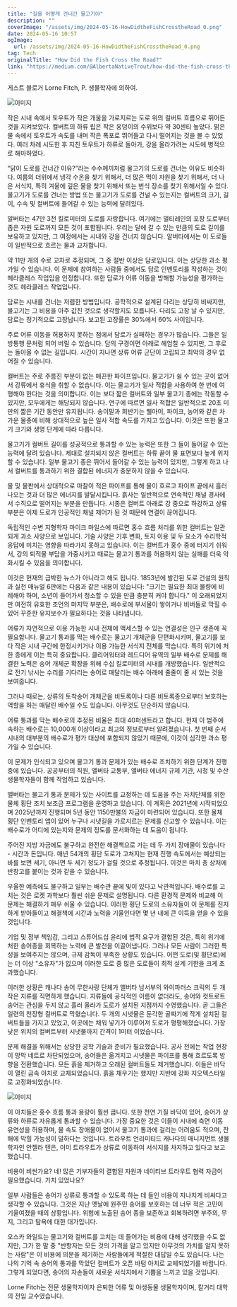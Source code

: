 ```yaml
---
title: "길을 어떻게 건너간 물고기야"
description: ""
coverImage: "/assets/img/2024-05-16-HowDidtheFishCrosstheRoad_0.png"
date: 2024-05-16 10:57
ogImage: 
  url: /assets/img/2024-05-16-HowDidtheFishCrosstheRoad_0.png
tag: Tech
originalTitle: "How Did the Fish Cross the Road?"
link: "https://medium.com/@AlbertaNativeTrout/how-did-the-fish-cross-the-road-d6ff15142e43"
---
```



게스트 블로거 Lorne Fitch, P. 생물학자에 의하여.

![이미지](/assets/img/2024-05-16-HowDidtheFishCrosstheRoad_0.png)

작은 시내 속에서 토우트가 작은 개울을 가로지르는 도로 위의 컬버트 흐름으로 뛰어든 것을 지켜보았다. 컬버트의 하류 립은 작은 웅덩이의 수위보다 약 30센티 높았다. 맑은 물 속에서 토우트가 속도를 내며 작은 폭포로 뛰어들고 다시 떨어지는 것을 볼 수 있었다. 여러 차례 시도한 후 지친 토우트가 하류로 돌아가, 강을 올라가려는 시도에 병적으로 해마하였다.

“닭이 도로를 건너간 이유?”라는 수수께끼처럼 물고기의 도로를 건너는 이유도 비슷하다. 여름의 더위에서 냉각 수온을 찾기 위해서, 더 많은 먹이 자원을 찾기 위해서, 더 나은 서식지, 특히 겨울에 깊은 물을 찾기 위해서 또는 번식 장소를 찾기 위해서일 수 있다. 물고기가 도로를 건너는 방법 또는 물고기가 도로를 건널 수 있는지는 컬버트의 크기, 길이, 수속 및 컬버트에 들어갈 수 있는 능력에 달려있다.



알버타는 47만 3천 킬로미터의 도로를 자랑합니다. 여기에는 멀티레인의 포장 도로부터 좁은 자원 도로까지 모든 것이 포함됩니다. 우리는 달에 갈 수 있는 만큼의 도로 길이를 보유하고 있지만, 그 여정에서는 시내와 강을 건너지 않습니다. 알버타에서는 이 도로들이 일반적으로 흐르는 물과 교차합니다.

약 11만 개의 수로 교차로 추정되며, 그 중 절반 이상은 담로입니다. 이는 상당한 과소 평가일 수 있습니다. 이 문제에 참여하는 사람들 중에서도 담로 인벤토리를 작성하는 것이 헤라클레스 작업임을 인정합니다. 또한 담로가 어류 이동을 방해할 가능성을 평가하는 것도 헤라클레스 작업입니다.

담로는 시내를 건너는 저렴한 방법입니다. 공학적으로 설계된 다리는 상당히 비싸지만, 물고기는 그 비용을 아주 값진 것으로 생각할지도 모릅니다. 다리도 고장 날 수 있지만, 담로는 정기적으로 고장납니다. 보고된 고장률은 30%에서 60% 사이입니다.

주로 어류 이동을 허용하지 못하는 점에서 담로가 실패하는 경우가 많습니다. 그들은 일방통행 문처럼 되어 버릴 수 있습니다. 담의 구경이면 아래로 헤엄칠 수 있지만, 그 후로는 돌아올 수 없는 길입니다. 시간이 지나면 상류 어류 군단이 고립되고 최악의 경우 없어질 수 있습니다.



컬버트는 주로 주름진 부분이 없는 매끈한 파이프입니다. 물고기가 쉴 수 있는 곳이 없어서 강류에서 휴식을 취할 수 없습니다. 이는 물고기가 일사 적합을 사용하여 한 번에 여행해야 한다는 것을 의미합니다. 이는 보다 짧은 컬버트와 일부 물고기 종에는 작동할 수 있지만, 모두에게는 해당되지 않습니다. 연구에 따르면 일사 적합은 일반적으로 20초 미만의 짧은 기간 동안만 유지됩니다. 송이말과 회반기는 웰아이, 파이크, 농어와 같은 차가운 물종에 비해 상대적으로 높은 일사 적합 속도를 가지고 있습니다. 이것은 또한 물고기 크기와 생명 단계에 따라 다릅니다.

물고기가 컬버트 길이를 성공적으로 통과할 수 있는 능력은 또한 그 들이 들어갈 수 있는 능력에 달려 있습니다. 제대로 설치되지 않은 컬버트는 하류 끝이 물 표면보다 높게 위치할 수 있습니다. 일부 물고기 종은 뛰어서 들어갈 수 있는 능력이 있지만, 그렇게 하고 나서 컬버트를 통과하기 위한 결합된 에너지가 충분하지 않을 수 있습니다.

물 및 물판에서 상대적으로 마찰이 적은 파이프를 통해 물이 흐르고 파이프 끝에서 흘러 나오는 것과 더 많은 에너지를 발달시킵니다. 흙사는 일반적으로 연속적인 채널 경사에서 수직으로 떨어지는 부분을 만듭니다. 시종은 컬버트 아래로 강 중으로 하강하고 상류 부분은 이제 도로가 인공적인 채널 제어가 된 것 때문에 연결이 끊어집니다.

독립적인 수변 지형학자 마이크 마일스에 따르면 홍수 흐름 처리를 위한 컬버트는 일관되게 과소 사양으로 보입니다. 기술 사양은 기후 변화, 토지 이용 및 두 요소가 수리학적 응답에 미치는 영향을 따라가지 못하고 있습니다. 이는 컬버트가 홍수 중에 터지기 쉬워서, 강의 퇴적물 부담을 가중시키고 때로는 물고기 통과를 허용하지 않는 실패를 더욱 악화시킬 수 있음을 의미합니다.



이것은 현재의 급박한 뉴스가 아니라고 해도 됩니다. 1853년에 발간된 도로 건설의 원칙과 실천 매뉴얼 6판에는 다음과 같은 내용이 있습니다: "크기는 필요한 최대 물량에 비례해야 하며, 소년이 들어가서 청소할 수 있을 만큼 충분히 커야 합니다." 이 오래되었지만 여전히 유효한 조언의 마지막 부분은, 배수로에 부서물이 쌓이거나 비버들로 막힐 수 있어 꾸준한 유지보수가 필요하다는 것을 나타냅니다.

어류가 자연적으로 이용 가능한 시내 전체에 액세스할 수 있는 연결성은 인구 생존에 꼭 필요합니다. 물고기 통과를 막는 배수로는 물고기 개체군을 단편화시키며, 물고기를 보다 작은 시내 구간에 한정시키거나 이용 가능한 서식지 전체를 막습니다. 특히 위기에 처한 종에게 이는 특히 중요합니다. 클리어워터와 레드디어 유역의 일부 배수로 문제를 해결한 노력은 송어 개체군 확장을 위해 수십 킬로미터의 시내를 개방했습니다. 일반적으로 전기 낚시는 수리를 기다리는 송어로 매달리는 배수 아래에 줄줄이 줄 서 있는 것을 보여줍니다.

그러나 때로는, 상류의 토착송어 개체군을 비토록이나 다른 비토록종으로부터 보호하는 역할을 하는 매달린 배수일 수도 있습니다. 아무것도 단순하지 않습니다.

어류 통과를 막는 배수로의 추정된 비율은 최대 40퍼센트라고 합니다. 현재 이 범주에 속하는 배수로는 10,000개 이상이라고 최고의 정보로부터 알려졌습니다. 첫 번째 순서 시내의 대부분의 배수로가 평가 대상에 포함되지 않았기 때문에, 이것이 심각한 과소 평가일 수 있습니다.



이 문제가 인식되고 있으며 물고기 통과 문제가 있는 배수로 조치하기 위한 단계가 진행 중에 있습니다. 공공부터의 직원, 앨버타 교통부, 앨버타 에너지 규제 기관, 시청 및 수산 생물학자들이 함께 작업하고 있습니다.

앨버타는 물고기 통과 문제가 있는 사이트를 교정하는 데 도움을 주는 자치단체를 위한 물체 횡단 조치 보조금 프로그램을 운영하고 있습니다. 이 계획은 2021년에 시작되었으며 2025년까지 진행되며 5년 동안 1150만불의 자금이 마련되어 있습니다. 또한 물체 횡단 인벤토리 앱이 있어 누구나 시냇길을 가로지르는 문제를 신고할 수 있습니다. 이는 배수로가 어디에 있는지와 문제의 정도를 문서화하는 데 도움이 됩니다.

주어진 지방 자금에도 불구하고 완전한 해결책으로 가는 데 두 가지 장애물이 있습니다 - 시간과 돈입니다. 매년 54개의 횡단 도로가 고쳐지는 현재 진행 속도에서는 예상되는 바를 보면 세기, 아니면 두 세기 정도가 걸릴 것으로 추정됩니다. 이것은 마치 총 상처에 반창고를 붙이는 것과 같을 수 있습니다.

우울한 예측에도 불구하고 일부는 배수관 끝에 빛이 있다고 낙관적입니다. 배수로를 고치는 것은 로켓 과학보다 훨씬 쉬운 문제로 설명됩니다. 다른 환경적 문제와 비교해 이 문제는 해결하기 매우 쉬울 수 있습니다. 이러한 횡단 도로의 소유자들이 이 문제를 진지하게 받아들이고 해결책에 시간과 노력을 기울인다면 몇 년 내에 큰 이득을 얻을 수 있을 것입니다.



기업 및 정부 책임감, 그리고 스튜어드십 윤리에 법적 요구가 결합된 것은, 특히 위기에 처한 송어종을 회복하는 노력에 큰 발전을 이끌어냅니다. 그러나 모든 사람이 그러한 특성을 보여주지는 않으며, 규제 감독이 부족한 상황도 있습니다. 어떤 도로(및 횡단로)에는 더 이상 "소유자"가 없으며 이러한 도로 중 많은 도로들이 최적 설계 기한을 크게 초과했습니다.

이러한 상황은 캐나다 송어 무한사랑 단체가 앨버타 남서부의 와이파러스 크릭의 두 개 작은 지류를 직면하게 했습니다. 지류들에 공식적인 이름이 없더라도, 송어와 컷트로트 송어는 관심을 두지 않고 흘러 올라가 도로가 설치된 지점까지 수영했습니다. 곧 그들은 일련의 천장형 컬버트로 막혔습니다. 두 개의 시냇물은 둔각한 골짜기에 작게 설치된 컬버트들을 가지고 있었고, 이곳에는 채워 넣기가 이루어져 도로가 평평해졌습니다. 가장 낮은 위치의 컬버트부터 시냇물까지 간격이 1미터 이었습니다.

문제 해결을 위해서는 상당한 공학 기술과 준비가 필요했습니다. 공사 전에는 작업 현장이 망막 네트로 차단되었으며, 송어들은 옮겨지고 시냇물은 파이프를 통해 흐르도록 방향을 전환했습니다. 모든 흙을 제거하고 오래된 컬버트들도 제거했습니다. 이들은 바닥이 열린 금속 아치로 교체되었습니다. 흙을 채우기는 했지만 지반에 강화 지오텍스타일로 고정화되었습니다. 

![이미지](/assets/img/2024-05-16-HowDidtheFishCrosstheRoad_1.png)



이 아치들은 홍수 흐름 통과 용량이 훨씬 큽니다. 또한 천연 기질 바닥이 있어, 송어가 상류와 하류로 자유롭게 통과할 수 있습니다. 가장 중요한 것은 이들이 시내에 측면 이동 유연성을 허용하며, 물 속도 장애물이 없어서 물고기 통과에 걸리는 어려움도 적으며, 잔해에 막힐 가능성이 덜하다는 것입니다. 트라우트 언리미티드 캐나다의 매니지먼트 생물학자인 안젤라 텐은, 이미 트라우트가 상류로 이동하여 서식지를 차지하고 있다고 보고했습니다.

비용이 비싼가요? 네! 많은 기부자들의 결합된 자원과 네이티브 트라우트 협력 자금이 필요했습니다. 가치 있었나요?

일부 사람들은 송어가 상류로 통과할 수 있도록 하는 데 들인 비용이 지나치게 비싸다고 생각할 수 있습니다. 그것은 지난 옛날에 원주민 송어를 보호하는 데 너무 적은 고민이 기울여졌을 때의 상황입니다. 위험에 노출된 송어 종을 보존하고 회복하려면 부주의, 무지, 그리고 탐욕에 대한 대가입니다.

오스카 와일드는 물고기와 컬버트를 고치는 데 들어가는 비용에 대해 생각했을 수도 없지만, 그가 한 말 중 "반항자는 모든 것의 가격을 알고 있지만 아무것의 가치를 알지 못하는 사람"은 이 비용에 의문을 제기하는 사람들에게 적절한 대답일 수도 있습니다. 나는 나의 기억 속 송어의 통과를 막았던 컬버트가 오픈 바텀 아치로 교체되었기를 바랍니다. 그렇게 되었다면, 송어의 자손들이 새로운 서식지에서 기쁨을 느끼고 있을 것입니다.



Lorne Fitch는 전문 생물학자이자 은퇴한 어류 및 야생동물 생물학자이며, 칼거리 대학의 전임 교수였습니다.